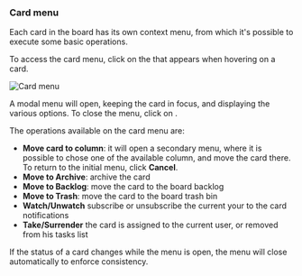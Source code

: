 ### Card menu

Each card in the board has its own context menu, from which it's possible to execute some basic operations.

To access the card menu, click on the <i class="fa fa-chevron-down"></i> that appears when hovering on a card.

<img class="pure-img" src="{{relativeRootPath}}/images/en/c04_board_card-menu.png" alt="Card menu">

A modal menu will open, keeping the card in focus, and displaying the various options. To close the menu, click on <i class="fa fa-times"></i>.

The operations available on the card menu are:

* **Move card to column**: it will open a secondary menu, where it is possible to chose one of the available column, and move the card there. To return to the initial menu, click **Cancel**.
* **Move to Archive**: archive the card
* **Move to Backlog**: move the card to the board backlog
* **Move to Trash**: move the card to the board trash bin
* **Watch/Unwatch** subscribe or unsubscribe the current your to the card notifications
* **Take/Surrender** the card is assigned to the current user, or removed from his tasks list

If the status of a card changes while the menu is open, the menu will close automatically to enforce consistency.